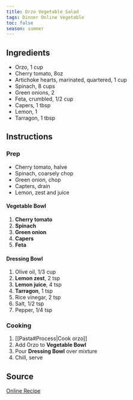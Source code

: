 ```yaml
---
title: Orzo Vegetable Salad
tags: Dinner Online Vegetable
toc: false
season: summer
---
```


## Ingredients
- Orzo, 1 cup
- Cherry tomato, 8oz
- Artichoke hearts, marinated, quartered, 1 cup
- Spinach, 8 cups
- Green onions, 2
- Feta, crumbled, 1/2 cup
- Capers, 1 tbsp
- Lemon, 1 
- Tarragon, 1 tbsp

## Instructions

### Prep
- Cherry tomato, halve
- Spinach, coarsely chop
- Green onion, chop
- Capters, drain
- Lemon, zest and juice

#### Vegetable Bowl
1. **Cherry tomato**
2. **Spinach**
3. **Green onion**
4. **Capers**
5. **Feta**

#### Dressing Bowl
1. Olive oil, 1/3 cup
2. **Lemon zest**, 2 tsp
3. **Lemon juice**, 4 tsp
4. **Tarragon**, 1 tsp
5. Rice vinegar, 2 tsp
6. Salt, 1/2 tsp
7. Pepper, 1/4 tsp

### Cooking
1. [[Pasta#Process|Cook orzo]]
4. Add Orzo to **Vegetable Bowl**
5. Pour **Dressing Bowl** over mixture
6. Chill, serve

## Source
[Online Recipe](https://www.tasteofhome.com/recipes/orzo-vegetable-salad/)
